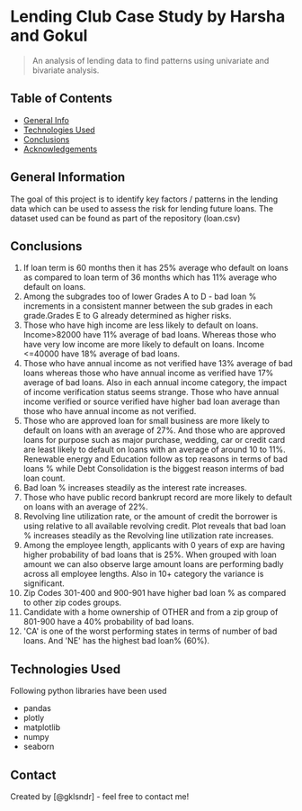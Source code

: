 # Lending Club Case Study by Harsha and Gokul
> An analysis of lending data to find patterns using univariate and bivariate analysis.


## Table of Contents
* [General Info](#general-information)
* [Technologies Used](#technologies-used)
* [Conclusions](#conclusions)
* [Acknowledgements](#acknowledgements)


## General Information
The goal of this project is to identify key factors / patterns in the lending data 
which can be used to assess the risk for lending future loans.
The dataset used can be found as part of the repository (loan.csv)


## Conclusions
  1. If loan term is 60 months then it has 25% average who default on loans as compared to loan term of 36 months which has 11% average who default on loans.
  2. Among the subgrades too of lower Grades A to D - bad loan % increments in a consistent manner between the sub grades in each grade.Grades E to G already determined as higher risks.
  3. Those who have high income are less likely to default on loans. Income>82000 have 11% average of bad loans. Whereas those who have very low income are more likely to default on loans. Income <=40000 have 18% average of bad loans.
  4. Those who have annual income as not verified have 13% average of bad loans whereas those who have annual income as verified have 17% average of bad loans. Also in each annual income category, the impact of income verification status seems strange. Those who have annual income verified or source verified have higher bad loan average than those who have annual income as not verified.
  5. Those who are approved loan for small business are more likely to default on loans with an average of 27%. And those who are approved loans for purpose such as major purchase, wedding, car or credit card are least likely to default on loans with an average of around 10 to 11%. Renewable energy and Education follow as top reasons in terms of bad loans % while Debt Consolidation is the biggest reason interms of bad loan count.
  6. Bad loan % increases steadily as the interest rate increases.
  7. Those who have public record bankrupt record are more likely to default on loans with an average of 22%.
  8. Revolving line utilization rate, or the amount of credit the borrower is using relative to all available revolving credit. Plot reveals that bad loan % increases steadily as the Revolving line utilization rate increases.
  9. Among the employee length, applicants with 0 years of exp are having higher probability of bad loans that is 25%. When grouped with loan amount we can also observe large amount loans are performing badly across all employee lengths. Also in 10+ category the variance is significant.
  10. Zip Codes 301-400 and 900-901 have higher bad loan % as compared to other zip codes groups.
  11. Candidate with a home ownership of OTHER and from a zip group of 801-900 have a 40% probability of bad loans.
  12. 'CA' is one of the worst performing states in terms of number of bad loans. And 'NE' has the highest bad loan% (60%).


## Technologies Used
Following python libraries have been used
- pandas
- plotly
- matplotlib
- numpy
- seaborn


## Contact
Created by [@gklsndr] - feel free to contact me!
